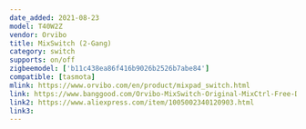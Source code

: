 ```yaml
---
date_added: 2021-08-23
model: T40W2Z
vendor: Orvibo
title: MixSwitch (2-Gang)
category: switch
supports: on/off
zigbeemodel: ['b11c438ea86f416b9026b2526b7abe84']
compatible: [tasmota]
mlink: https://www.orvibo.com/en/product/mixpad_switch.html
link: https://www.banggood.com/Orvibo-MixSwitch-Original-MixCtrl-Free-Definition-of-Key-Functions-ZB-Wireless-Remote-Control-by-HomeMate-p-1885608.html
link2: https://www.aliexpress.com/item/1005002340120903.html
link3: 
---
```

